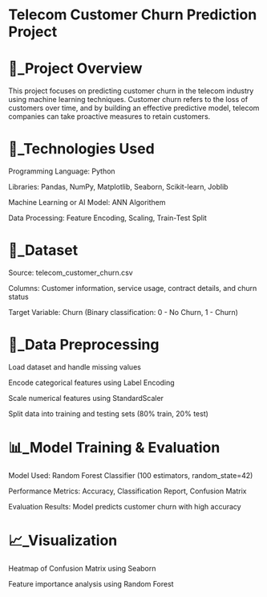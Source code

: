 # Telecom Customer Churn Prediction Project

# 📌_Project Overview

This project focuses on predicting customer churn in the telecom industry using machine learning techniques. Customer churn refers to the loss of customers over time, and by building an effective predictive model, telecom companies can take proactive measures to retain customers.


# 🚀_Technologies Used

Programming Language: Python

Libraries: Pandas, NumPy, Matplotlib, Seaborn, Scikit-learn, Joblib

Machine Learning or AI Model: ANN Algorithem

Data Processing: Feature Encoding, Scaling, Train-Test Split


# 📂_Dataset

Source: telecom_customer_churn.csv

Columns: Customer information, service usage, contract details, and churn status

Target Variable: Churn (Binary classification: 0 - No Churn, 1 - Churn)


# 🔄_Data Preprocessing

Load dataset and handle missing values

Encode categorical features using Label Encoding

Scale numerical features using StandardScaler

Split data into training and testing sets (80% train, 20% test)


# 📊_Model Training & Evaluation

Model Used: Random Forest Classifier (100 estimators, random_state=42)

Performance Metrics: Accuracy, Classification Report, Confusion Matrix

Evaluation Results: Model predicts customer churn with high accuracy

# 📈_Visualization

Heatmap of Confusion Matrix using Seaborn

Feature importance analysis using Random Forest

